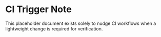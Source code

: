 # CI Trigger Note

This placeholder document exists solely to nudge CI workflows when a lightweight change is required for verification.
